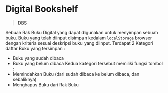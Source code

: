 # Digital Bookshelf
> [DBS](https://chrisnaadhi.github.io/digital-bookshelf/ "Digital Book Shelf")

Sebuah Rak Buku Digital yang dapat digunakan untuk menyimpan sebuah buku.
Buku yang telah diinput disimpan kedalam `localStorage` browser dengan kriteria sesuai deskripsi buku yang diinput.
Terdapat 2 Kategori daftar Buku yang tersimpan :
* Buku yang sudah dibaca
* Buku yang belum dibaca
Kedua kategori tersebut memiliki fungsi tombol :
* Memindahkan Buku (dari sudah dibaca ke belum dibaca, dan sebaliknya)
* Menghapus Buku dari Rak Buku

